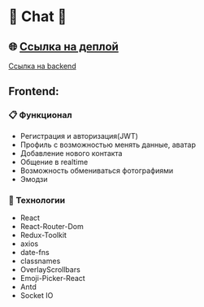 # :love_letter: Chat :love_letter:

## :globe_with_meridians: [Ссылка на деплой](https://master--chat-frontend-deploy.netlify.app/)
<a href="https://github.com/xtansy/chat-backend">Ссылка на backend</a>

## Frontend:

### :clipboard: Функционал

- Регистрация и авторизация(JWT)
- Профиль с возможностью менять данные, аватар
- Добавление нового контакта
- Общение в realtime
- Возможность обмениваться фотографиями
- Эмодзи

### :hammer: Технологии

- React
- React-Router-Dom
- Redux-Toolkit
- axios
- date-fns
- classnames
- OverlayScrollbars
- Emoji-Picker-React
- Antd
- Socket IO
